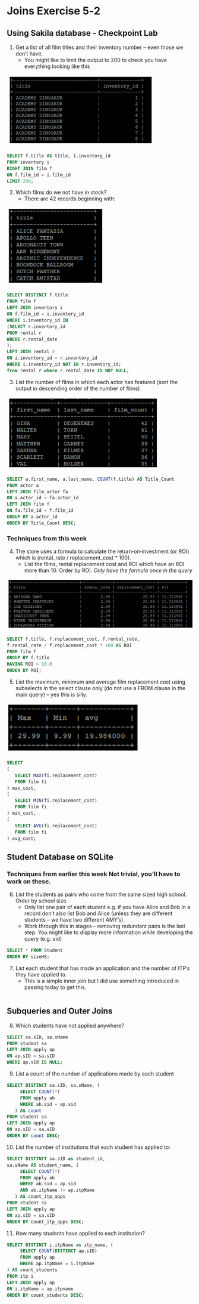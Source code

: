 # Joins Exercise 5‐2

## Using Sakila database - Checkpoint Lab

1. Get a list of all film titles and their inventory number – even those we don’t have.
   - You might like to limit the output to 200 to check you have everything looking like this

![image-20210818235505831](./images/image-20210818235505831.png)

```sql
SELECT f.title AS title, i.inventory_id
FROM inventory i
RIGHT JOIN film f
ON f.film_id = i.film_id
LIMIT 200;
```

2. Which films do we not have in stock?
   - There are 42 records beginning with:

![image-20210818235615536](images/image-20210818235615536.png)

```sql
SELECT DISTINCT f.title
FROM film f
LEFT JOIN inventory i
ON f.film_id = i.inventory_id
WHERE i.inventory_id IN
(SELECT r.inventory_id
FROM rental r
WHERE r.rental_date
);
LEFT JOIN rental r
ON i.inventory_id = r.inventory_id
WHERE i.inventory_id NOT IN r.inventory_id;
from rental r where r.rental_date IS NOT NULL;
```

3. List the number of films in which each actor has featured (sort the output in descending order of the number of films)

![image-20210818235704849](images/image-20210818235704849.png)

```sql
SELECT a.first_name, a.last_name, COUNT(f.title) AS Title_Count
FROM actor a
LEFT JOIN film_actor fa
ON a.actor_id = fa.actor_id
LEFT JOIN film f
ON fa.film_id = f.film_id
GROUP BY a.actor_id
ORDER BY Title_Count DESC;
```

### Techniques from this week

4. The store uses a formula to calculate the return‐on‐investment (or ROI) which is (rental_rate / replacement_cost \* 100).
   - List the films, rental replacement cost and ROI which have an ROI more than 10. Order by ROI. _Only have the formula once in the query_

![image-20210818235813093](images/image-20210818235813093.png)

```sql
SELECT f.title, f.replacement_cost, f.rental_rate,
f.rental_rate / f.replacement_cost * 100 AS ROI
FROM film f
GROUP BY f.title
HAVING ROI > 10.0
ORDER BY ROI;
```

5.  List the maximum, minimum and average film replacement cost using subselects in the select clause only (do not use a FROM clause in the main query) – yes this is silly.

![image-20210818235859008](images/image-20210818235859008.png)

```sql
SELECT
(
   SELECT MAX(fi.replacement_cost)
   FROM film fi
) max_cost,
(
   SELECT MIN(fi.replacement_cost)
   FROM film fi
) min_cost,
(
   SELECT AVG(fi.replacement_cost)
   FROM film fi
) avg_cost;
```

## Student Database on SQLite

### Techniques from earlier this week Not trivial, you’ll have to work on these.

6. List the students as pairs who come from the same sized high school. Order by school size.
   - Only list one pair of each student e.g. if you have Alice and Bob in a record don’t also list Bob and Alice (unless they are different students – we have two different AMY’s).
   - Work through this in stages – removing redundant pairs is the last step. You might like to display more information while developing the query (e.g. sid)

```sql
SELECT * FROM Student
ORDER BY sizeHS;
```

7. List each student that has made an application and the number of ITP’s they have applied to.
   - This is a simple inner join but I did use something introduced in passing today to get this.

```sql

```

## Subqueries and Outer Joins

8. Which students have not applied anywhere?

```sql
SELECT sa.sID, sa.sName 
FROM student sa
LEFT JOIN apply ap
ON ap.sID = sa.sID
WHERE ap.sId IS NULL;
```

9. List a count of the number of applications made by each student

```sql
SELECT DISTINCT sa.sID, sa.sName, (
     SELECT COUNT(*)
     FROM apply ab
     WHERE ab.sid = ap.sid
   ) AS count 
FROM student sa
LEFT JOIN apply ap
ON ap.sID = sa.sID
ORDER BY count DESC;
```

10. List the number of institutions that each student has applied to:

```sql
SELECT DISTINCT sa.sID as student_id, 
sa.sName AS student_name, (
     SELECT COUNT(*)
     FROM apply ab
     WHERE ab.sid = ap.sid
     AND ab.itpName != ap.itpName 
   ) AS count_itp_apps
FROM student sa
LEFT JOIN apply ap
ON ap.sID = sa.sID
ORDER BY count_itp_apps DESC;
```

11. How many students have applied to each institution?

```sql
SELECT DISTINCT i.itpName as itp_name, (
     SELECT COUNT(DISTINCT ap.sID)
     FROM apply ap
     WHERE ap.itpName = i.itpName
) AS count_students
FROM itp i
LEFT JOIN apply ap
ON i.itpName = ap.itpname
ORDER BY count_students DESC;
```
